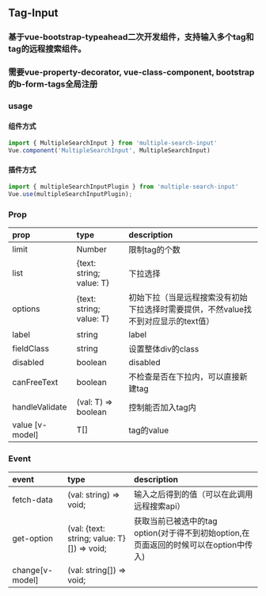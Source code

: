 ## Tag-Input
### 基于vue-bootstrap-typeahead二次开发组件，支持输入多个tag和tag的远程搜索组件。
### 需要vue-property-decorator, vue-class-component, bootstrap的b-form-tags全局注册

### usage
#### 组件方式

```javascript
import { MultipleSearchInput } from 'multiple-search-input' 
Vue.component('MultipleSearchInput', MultipleSearchInput) 
````
#### 插件方式

```javascript
import { multipleSearchInputPlugin } from 'multiple-search-input'
Vue.use(multipleSearchInputPlugin);
```
### Prop
|  prop   | type  |  description |
| :----   | :----   | :----  |
| limit  | Number | 限制tag的个数 |
| list  | {text: string; value: T}<T> | 下拉选择 |
| options  | {text: string; value: T}<T> | 初始下拉（当是远程搜索没有初始下拉选择时需要提供，不然value找不到对应显示的text值） |
| label  | string | label |
| fieldClass  | string | 设置整体div的class |
| disabled  | boolean | disabled |
| canFreeText  | boolean | 不检查是否在下拉内，可以直接新建tag |
| handleValidate  | (val: T) => boolean | 控制能否加入tag内
| value [v-model] | T[] | tag的value

### Event
|  event   | type  |  description |
| :----   | :----   | :----  |
| fetch-data  | (val: string) => void; | 输入之后得到的值（可以在此调用远程搜索api） |
| get-option | (val: {text: string; value: T}<T>[]) => void; | 获取当前已被选中的tag option(对于得不到初始option,在页面返回的时候可以在option中传入) |
| change[v-model] | (val: string[]) => void; |  |